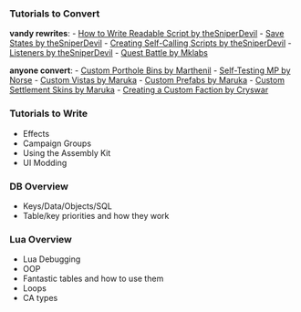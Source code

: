 ### Tutorials to Convert

**vandy rewrites**:
    - [How to Write Readable Script by theSniperDevil](https://steamcommunity.com/sharedfiles/filedetails/?id=1218756773)
    - [Save States by theSniperDevil](https://steamcommunity.com/sharedfiles/filedetails/?id=1312564661)
    - [Creating Self-Calling Scripts by theSniperDevil](https://steamcommunity.com/sharedfiles/filedetails/?id=1312347007)
    - [Listeners by theSniperDevil](https://steamcommunity.com/sharedfiles/filedetails/?id=1314628727)
    - [Quest Battle by Mklabs](https://steamcommunity.com/workshop/filedetails/discussion/1556936886/1752358461546273776/)

**anyone convert**:
    - [Custom Porthole Bins by Marthenil](https://steamcommunity.com/sharedfiles/filedetails/?id=1194811468)
    - [Self-Testing MP by Norse](https://docs.google.com/document/d/1YeoN-F8NVgGIgvkHpewe-KnmOX5fS6vqrwS6RPChG5Y/edit?usp=sharing)
    - [Custom Vistas by Maruka](https://steamcommunity.com/sharedfiles/filedetails/?id=1233817370)
    - [Custom Prefabs by Maruka](http://steamcommunity.com/sharedfiles/filedetails/?id=1201835399)
    - [Custom Settlement Skins by Maruka](http://steamcommunity.com/sharedfiles/filedetails/?id=1220149586)
    - [Creating a Custom Faction by Cryswar](https://steamcommunity.com/sharedfiles/filedetails/?id=1745518466)

### Tutorials to Write

- Effects
- Campaign Groups
- Using the Assembly Kit
- UI Modding

### DB Overview

- Keys/Data/Objects/SQL
- Table/key priorities and how they work

### Lua Overview

- Lua Debugging
- OOP
- Fantastic tables and how to use them
- Loops
- CA types